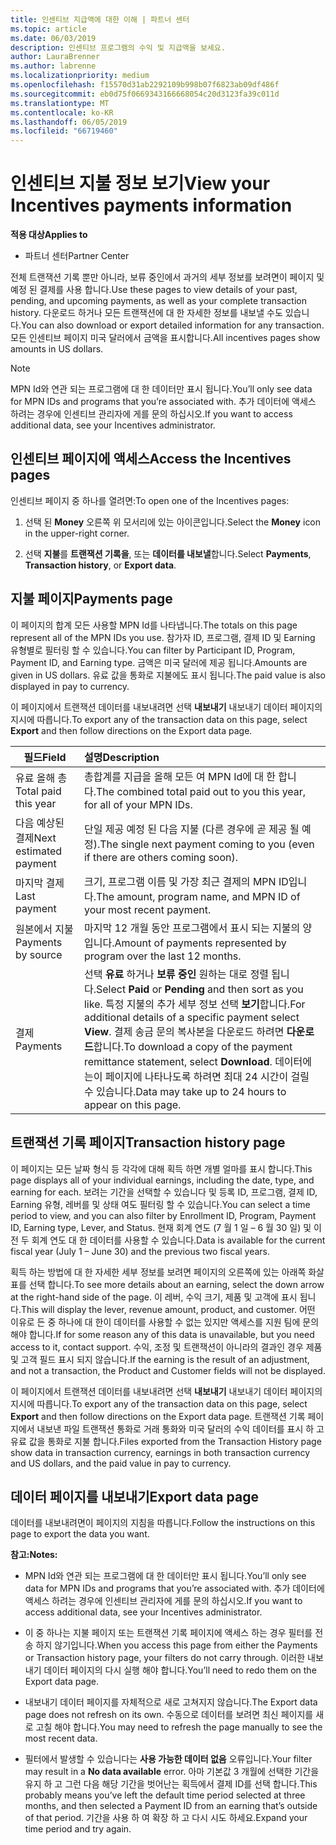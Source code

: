 ```yaml
---
title: 인센티브 지급액에 대한 이해 | 파트너 센터
ms.topic: article
ms.date: 06/03/2019
description: 인센티브 프로그램의 수익 및 지급액을 보세요.
author: LauraBrenner
ms.author: labrenne
ms.localizationpriority: medium
ms.openlocfilehash: f15570d31ab2292109b998b07f6823ab09df486f
ms.sourcegitcommit: eb0d75f0669343166668054c20d3123fa39c011d
ms.translationtype: MT
ms.contentlocale: ko-KR
ms.lasthandoff: 06/05/2019
ms.locfileid: "66719460"
---
```

# <a name="view-your-incentives-payments-information"></a><span data-ttu-id="38b7f-103">인센티브 지불 정보 보기</span><span class="sxs-lookup"><span data-stu-id="38b7f-103">View your Incentives payments information</span></span>

<span data-ttu-id="38b7f-104">**적용 대상**</span><span class="sxs-lookup"><span data-stu-id="38b7f-104">**Applies to**</span></span>

-  <span data-ttu-id="38b7f-105">파트너 센터</span><span class="sxs-lookup"><span data-stu-id="38b7f-105">Partner Center</span></span>

<span data-ttu-id="38b7f-106">전체 트랜잭션 기록 뿐만 아니라, 보류 중인에서 과거의 세부 정보를 보려면이 페이지 및 예정 된 결제를 사용 합니다.</span><span class="sxs-lookup"><span data-stu-id="38b7f-106">Use these pages to view details of your past, pending, and upcoming payments, as well as your complete transaction history.</span></span> <span data-ttu-id="38b7f-107">다운로드 하거나 모든 트랜잭션에 대 한 자세한 정보를 내보낼 수도 있습니다.</span><span class="sxs-lookup"><span data-stu-id="38b7f-107">You can also download or export detailed information for any transaction.</span></span> <span data-ttu-id="38b7f-108">모든 인센티브 페이지 미국 달러에서 금액을 표시합니다.</span><span class="sxs-lookup"><span data-stu-id="38b7f-108">All incentives pages show amounts in US dollars.</span></span> 

>[!Note]
><span data-ttu-id="38b7f-109">MPN Id와 연관 되는 프로그램에 대 한 데이터만 표시 됩니다.</span><span class="sxs-lookup"><span data-stu-id="38b7f-109">You’ll only see data for MPN IDs and programs that you’re associated with.</span></span> <span data-ttu-id="38b7f-110">추가 데이터에 액세스 하려는 경우에 인센티브 관리자에 게를 문의 하십시오.</span><span class="sxs-lookup"><span data-stu-id="38b7f-110">If you want to access additional data, see your Incentives administrator.</span></span> 

## <a name="access-the-incentives-pages"></a><span data-ttu-id="38b7f-111">인센티브 페이지에 액세스</span><span class="sxs-lookup"><span data-stu-id="38b7f-111">Access the Incentives pages</span></span>

<span data-ttu-id="38b7f-112">인센티브 페이지 중 하나를 열려면:</span><span class="sxs-lookup"><span data-stu-id="38b7f-112">To open one of the Incentives pages:</span></span>

1.  <span data-ttu-id="38b7f-113">선택 된 **Money** 오른쪽 위 모서리에 있는 아이콘입니다.</span><span class="sxs-lookup"><span data-stu-id="38b7f-113">Select the **Money** icon in the upper-right corner.</span></span>

2.  <span data-ttu-id="38b7f-114">선택 **지불**를 **트랜잭션 기록을**, 또는 **데이터를 내보낼**합니다.</span><span class="sxs-lookup"><span data-stu-id="38b7f-114">Select **Payments**, **Transaction history**, or **Export data**.</span></span>

## <a name="payments-page"></a><span data-ttu-id="38b7f-115">지불 페이지</span><span class="sxs-lookup"><span data-stu-id="38b7f-115">Payments page</span></span>

<span data-ttu-id="38b7f-116">이 페이지의 합계 모든 사용할 MPN Id를 나타냅니다.</span><span class="sxs-lookup"><span data-stu-id="38b7f-116">The totals on this page represent all of the MPN IDs you use.</span></span> <span data-ttu-id="38b7f-117">참가자 ID, 프로그램, 결제 ID 및 Earning 유형별로 필터링 할 수 있습니다.</span><span class="sxs-lookup"><span data-stu-id="38b7f-117">You can filter by Participant ID, Program, Payment ID, and Earning type.</span></span> <span data-ttu-id="38b7f-118">금액은 미국 달러에 제공 됩니다.</span><span class="sxs-lookup"><span data-stu-id="38b7f-118">Amounts are given in US dollars.</span></span> <span data-ttu-id="38b7f-119">유료 값을 통화로 지불에도 표시 됩니다.</span><span class="sxs-lookup"><span data-stu-id="38b7f-119">The paid value is also displayed in pay to currency.</span></span> 

<span data-ttu-id="38b7f-120">이 페이지에서 트랜잭션 데이터를 내보내려면 선택 **내보내기** 내보내기 데이터 페이지의 지시에 따릅니다.</span><span class="sxs-lookup"><span data-stu-id="38b7f-120">To export any of the transaction data on this page, select **Export** and then follow directions on the Export data page.</span></span> 

|<span data-ttu-id="38b7f-121">**필드**</span><span class="sxs-lookup"><span data-stu-id="38b7f-121">**Field**</span></span>  |<span data-ttu-id="38b7f-122">**설명**</span><span class="sxs-lookup"><span data-stu-id="38b7f-122">**Description**</span></span>    |
|-------------------|:--------------------|
|<span data-ttu-id="38b7f-123">유료 올해 총</span><span class="sxs-lookup"><span data-stu-id="38b7f-123">Total paid this year</span></span>        |<span data-ttu-id="38b7f-124">총합계를 지급을 올해 모든 여 MPN Id에 대 한 합니다.</span><span class="sxs-lookup"><span data-stu-id="38b7f-124">The combined total paid out to you this year, for all of your MPN IDs.</span></span>                                     |
|<span data-ttu-id="38b7f-125">다음 예상된 결제</span><span class="sxs-lookup"><span data-stu-id="38b7f-125">Next estimated payment</span></span>      |<span data-ttu-id="38b7f-126">단일 제공 예정 된 다음 지불 (다른 경우에 곧 제공 될 예정).</span><span class="sxs-lookup"><span data-stu-id="38b7f-126">The single next payment coming to you (even if there are others coming soon).</span></span>                                     |
|<span data-ttu-id="38b7f-127">마지막 결제</span><span class="sxs-lookup"><span data-stu-id="38b7f-127">Last payment</span></span>           |<span data-ttu-id="38b7f-128">크기, 프로그램 이름 및 가장 최근 결제의 MPN ID입니다.</span><span class="sxs-lookup"><span data-stu-id="38b7f-128">The amount, program name, and MPN ID of your most recent payment.</span></span>                                      |
|<span data-ttu-id="38b7f-129">원본에서 지불</span><span class="sxs-lookup"><span data-stu-id="38b7f-129">Payments by source</span></span>       |<span data-ttu-id="38b7f-130">마지막 12 개월 동안 프로그램에서 표시 되는 지불의 양입니다.</span><span class="sxs-lookup"><span data-stu-id="38b7f-130">Amount of payments represented by program over the last 12 months.</span></span>                                      |
|<span data-ttu-id="38b7f-131">결제</span><span class="sxs-lookup"><span data-stu-id="38b7f-131">Payments</span></span>                       |<span data-ttu-id="38b7f-132">선택 **유료** 하거나 **보류 중인** 원하는 대로 정렬 됩니다.</span><span class="sxs-lookup"><span data-stu-id="38b7f-132">Select **Paid** or **Pending** and then sort as you like.</span></span> <span data-ttu-id="38b7f-133">특정 지불의 추가 세부 정보 선택 **보기**합니다.</span><span class="sxs-lookup"><span data-stu-id="38b7f-133">For additional details of a specific payment select **View**.</span></span> <span data-ttu-id="38b7f-134">결제 송금 문의 복사본을 다운로드 하려면 **다운로드**합니다.</span><span class="sxs-lookup"><span data-stu-id="38b7f-134">To download a copy of the payment remittance statement, select **Download**.</span></span> <span data-ttu-id="38b7f-135">데이터에는이 페이지에 나타나도록 하려면 최대 24 시간이 걸릴 수 있습니다.</span><span class="sxs-lookup"><span data-stu-id="38b7f-135">Data may take up to 24 hours to appear on this page.</span></span>     |

## <a name="transaction-history-page"></a><span data-ttu-id="38b7f-136">트랜잭션 기록 페이지</span><span class="sxs-lookup"><span data-stu-id="38b7f-136">Transaction history page</span></span>

<span data-ttu-id="38b7f-137">이 페이지는 모든 날짜 형식 등 각각에 대해 획득 하면 개별 얼마를 표시 합니다.</span><span class="sxs-lookup"><span data-stu-id="38b7f-137">This page displays all of your individual earnings, including the date, type, and earning for each.</span></span> <span data-ttu-id="38b7f-138">보려는 기간을 선택할 수 있습니다 및 등록 ID, 프로그램, 결제 ID, Earning 유형, 레버를 및 상태 여도 필터링 할 수 있습니다.</span><span class="sxs-lookup"><span data-stu-id="38b7f-138">You can select a time period to view, and you can also filter by Enrollment ID, Program, Payment ID, Earning type, Lever, and Status.</span></span> <span data-ttu-id="38b7f-139">현재 회계 연도 (7 월 1 일 – 6 월 30 일) 및 이전 두 회계 연도 대 한 데이터를 사용할 수 있습니다.</span><span class="sxs-lookup"><span data-stu-id="38b7f-139">Data is available for the current fiscal year (July 1 – June 30) and the previous two fiscal years.</span></span> 

<span data-ttu-id="38b7f-140">획득 하는 방법에 대 한 자세한 세부 정보를 보려면 페이지의 오른쪽에 있는 아래쪽 화살표를 선택 합니다.</span><span class="sxs-lookup"><span data-stu-id="38b7f-140">To see more details about an earning, select the down arrow at the right-hand side of the page.</span></span> <span data-ttu-id="38b7f-141">이 레버, 수익 크기, 제품 및 고객에 표시 됩니다.</span><span class="sxs-lookup"><span data-stu-id="38b7f-141">This will display the lever, revenue amount, product, and customer.</span></span> <span data-ttu-id="38b7f-142">어떤 이유로 든 중 하나에 대 한이 데이터를 사용할 수 없는 있지만 액세스를 지원 팀에 문의 해야 합니다.</span><span class="sxs-lookup"><span data-stu-id="38b7f-142">If for some reason any of this data is unavailable, but you need access to it, contact support.</span></span> <span data-ttu-id="38b7f-143">수익, 조정 및 트랜잭션이 아니라의 결과인 경우 제품 및 고객 필드 표시 되지 않습니다.</span><span class="sxs-lookup"><span data-stu-id="38b7f-143">If the earning is the result of an adjustment, and not a transaction, the Product and Customer fields will not be displayed.</span></span> 

<span data-ttu-id="38b7f-144">이 페이지에서 트랜잭션 데이터를 내보내려면 선택 **내보내기** 내보내기 데이터 페이지의 지시에 따릅니다.</span><span class="sxs-lookup"><span data-stu-id="38b7f-144">To export any of the transaction data on this page, select **Export** and then follow directions on the Export data page.</span></span> <span data-ttu-id="38b7f-145">트랜잭션 기록 페이지에서 내보낸 파일 트랜잭션 통화로 거래 통화와 미국 달러의 수익 데이터를 표시 하 고 유료 값을 통화로 지불 합니다.</span><span class="sxs-lookup"><span data-stu-id="38b7f-145">Files exported from the Transaction History page show data in transaction currency, earnings in both transaction currency and US dollars, and the paid value in pay to currency.</span></span> 

## <a name="export-data-page"></a><span data-ttu-id="38b7f-146">데이터 페이지를 내보내기</span><span class="sxs-lookup"><span data-stu-id="38b7f-146">Export data page</span></span>

<span data-ttu-id="38b7f-147">데이터를 내보내려면이 페이지의 지침을 따릅니다.</span><span class="sxs-lookup"><span data-stu-id="38b7f-147">Follow the instructions on this page to export the data you want.</span></span> 

<span data-ttu-id="38b7f-148">**참고:**</span><span class="sxs-lookup"><span data-stu-id="38b7f-148">**Notes:**</span></span>
- <span data-ttu-id="38b7f-149">MPN Id와 연관 되는 프로그램에 대 한 데이터만 표시 됩니다.</span><span class="sxs-lookup"><span data-stu-id="38b7f-149">You’ll only see data for MPN IDs and programs that you’re associated with.</span></span> <span data-ttu-id="38b7f-150">추가 데이터에 액세스 하려는 경우에 인센티브 관리자에 게를 문의 하십시오.</span><span class="sxs-lookup"><span data-stu-id="38b7f-150">If you want to access additional data, see your Incentives administrator.</span></span> 

- <span data-ttu-id="38b7f-151">이 중 하나는 지불 페이지 또는 트랜잭션 기록 페이지에 액세스 하는 경우 필터를 전송 하지 않기입니다.</span><span class="sxs-lookup"><span data-stu-id="38b7f-151">When you access this page from either the Payments or Transaction history page, your filters do not carry through.</span></span> <span data-ttu-id="38b7f-152">이러한 내보내기 데이터 페이지의 다시 실행 해야 합니다.</span><span class="sxs-lookup"><span data-stu-id="38b7f-152">You’ll need to redo them on the Export data page.</span></span> 

- <span data-ttu-id="38b7f-153">내보내기 데이터 페이지를 자체적으로 새로 고쳐지지 않습니다.</span><span class="sxs-lookup"><span data-stu-id="38b7f-153">The Export data page does not refresh on its own.</span></span> <span data-ttu-id="38b7f-154">수동으로 데이터를 보려면 최신 페이지를 새로 고칠 해야 합니다.</span><span class="sxs-lookup"><span data-stu-id="38b7f-154">You may need to refresh the page manually to see the most recent data.</span></span> 

- <span data-ttu-id="38b7f-155">필터에서 발생할 수 있습니다는 **사용 가능한 데이터 없음** 오류입니다.</span><span class="sxs-lookup"><span data-stu-id="38b7f-155">Your filter may result in a **No data available** error.</span></span> <span data-ttu-id="38b7f-156">아마 기본값 3 개월에 선택한 기간을 유지 하 고 그런 다음 해당 기간을 벗어난는 획득에서 결제 ID를 선택 합니다.</span><span class="sxs-lookup"><span data-stu-id="38b7f-156">This probably means you’ve left the default time period selected at three months, and then selected a Payment ID from an earning that’s outside of that period.</span></span> <span data-ttu-id="38b7f-157">기간을 사용 하 여 확장 하 고 다시 시도 하세요.</span><span class="sxs-lookup"><span data-stu-id="38b7f-157">Expand your time period and try again.</span></span> 

